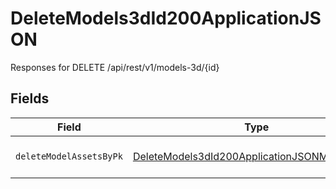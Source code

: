# DeleteModels3dId200ApplicationJSON

Responses for DELETE /api/rest/v1/models-3d/{id}


## Fields

| Field                                                                                                                     | Type                                                                                                                      | Required                                                                                                                  | Description                                                                                                               |
| ------------------------------------------------------------------------------------------------------------------------- | ------------------------------------------------------------------------------------------------------------------------- | ------------------------------------------------------------------------------------------------------------------------- | ------------------------------------------------------------------------------------------------------------------------- |
| `deleteModelAssetsByPk`                                                                                                   | [DeleteModels3dId200ApplicationJSONModelAssets](../../models/operations/deletemodels3did200applicationjsonmodelassets.md) | :heavy_minus_sign:                                                                                                        | columns and relationships of "model_assets"                                                                               |